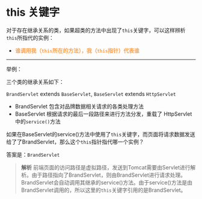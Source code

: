 # this 关键字

对于存在继承关系的类，如果超类的方法中出现了`this`关键字，可以这样辨析`this`所指代的实例：

* **<font color="ff9f44">谁调用我（`this`所在的方法），我（`this`指针）代表谁</font>**

---

举例：

三个类的继承关系如下：

`BrandServlet` extends `BaseServlet`, `BaseServlet` extends `HttpServlet`

* BrandServlet 包含对品牌数据相关请求的各类处理方法
* BaseServlet 根据请求的最后一段路径来进行方法分发，重载了 HttpServlet 中的`service()`方法

如果在BaseServlet的service()方法中使用了`this`关键字，而页面将请求数据发送给了了BrandServlet，那么这个`this`指针指代哪一个实例？

答案是：`BrandServlet`

> **解析**	前端页面的访问路径是虚拟路径，发送到Tomcat需要由Servlet进行解析。由于路径指向了BrandServlet，则由BrandServlet进行请求处理。BrandServlet会自动调用其继承的service()方法。由于service()方法是由BrandServlet调用的，所以这里的`this`关键字引用的是BrandServlet。